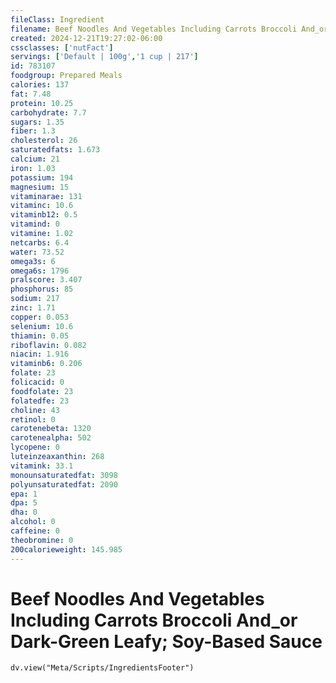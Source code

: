 ```yaml
---
fileClass: Ingredient
filename: Beef Noodles And Vegetables Including Carrots Broccoli And_or Dark-Green Leafy; Soy-Based Sauce
created: 2024-12-21T19:27:02-06:00
cssclasses: ['nutFact']
servings: ['Default | 100g','1 cup | 217']
id: 783107
foodgroup: Prepared Meals
calories: 137
fat: 7.48
protein: 10.25
carbohydrate: 7.7
sugars: 1.35
fiber: 1.3
cholesterol: 26
saturatedfats: 1.673
calcium: 21
iron: 1.03
potassium: 194
magnesium: 15
vitaminarae: 131
vitaminc: 10.6
vitaminb12: 0.5
vitamind: 0
vitamine: 1.02
netcarbs: 6.4
water: 73.52
omega3s: 6
omega6s: 1796
pralscore: 3.407
phosphorus: 85
sodium: 217
zinc: 1.71
copper: 0.053
selenium: 10.6
thiamin: 0.05
riboflavin: 0.082
niacin: 1.916
vitaminb6: 0.206
folate: 23
folicacid: 0
foodfolate: 23
folatedfe: 23
choline: 43
retinol: 0
carotenebeta: 1320
carotenealpha: 502
lycopene: 0
luteinzeaxanthin: 268
vitamink: 33.1
monounsaturatedfat: 3098
polyunsaturatedfat: 2090
epa: 1
dpa: 5
dha: 0
alcohol: 0
caffeine: 0
theobromine: 0
200calorieweight: 145.985
---
```


# Beef Noodles And Vegetables Including Carrots Broccoli And_or Dark-Green Leafy; Soy-Based Sauce

```dataviewjs
dv.view("Meta/Scripts/IngredientsFooter")
```